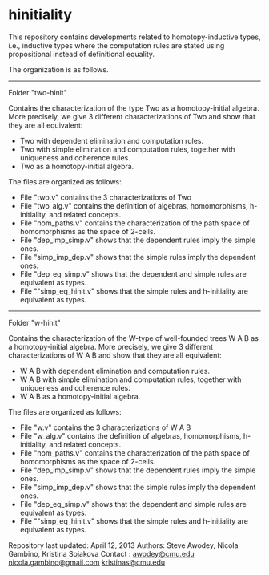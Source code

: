 hinitiality
===========

This repository contains developments related to homotopy-inductive types, i.e.,
inductive types where the computation rules are stated using propositional instead
of definitional equality.

The organization is as follows.

------------------------------------------------------------------------------

Folder "two-hinit"

Contains the characterization of the type Two as a homotopy-initial
algebra. More precisely, we give 3 different characterizations of Two and show that
they are all equivalent:

   - Two with dependent elimination and computation rules.
   - Two with simple elimination and computation rules,
     together with uniqueness and coherence rules.
   - Two as a homotopy-initial algebra.

The files are organized as follows:

   - File "two.v" contains the 3 characterizations of Two
   - File "two_alg.v" contains the definition of algebras, homomorphisms,
     h-initiality, and related concepts.
   - File "hom_paths.v" contains the characterization of the path space
     of homomorphisms as the space of 2-cells.
   - File "dep_imp_simp.v" shows that the dependent rules imply the simple ones.
   - File "simp_imp_dep.v" shows that the simple rules imply the dependent ones.
   - File "dep_eq_simp.v" shows that the dependent and simple rules are equivalent
     as types.
   - File ""simp_eq_hinit.v" shows that the simple rules and h-initiality are
     equivalent as types.

------------------------------------------------------------------------------

Folder "w-hinit"

Contains the characterization of the W-type of well-founded trees W A B as a
homotopy-initial algebra. More precisely, we give 3 different characterizations
of W A B and show that they are all equivalent:

   - W A B with dependent elimination and computation rules.
   - W A B with simple elimination and computation rules,
     together with uniqueness and coherence rules.
   - W A B as a homotopy-initial algebra.

The files are organized as follows:

   - File "w.v" contains the 3 characterizations of W A B
   - File "w_alg.v" contains the definition of algebras, homomorphisms,
     h-initiality, and related concepts.
   - File "hom_paths.v" contains the characterization of the path space
     of homomorphisms as the space of 2-cells.
   - File "dep_imp_simp.v" shows that the dependent rules imply the simple ones.
   - File "simp_imp_dep.v" shows that the simple rules imply the dependent ones.
   - File "dep_eq_simp.v" shows that the dependent and simple rules are equivalent
     as types.
   - File ""simp_eq_hinit.v" shows that the simple rules and h-initiality are
     equivalent as types.


Repository last updated: April 12, 2013
Authors: Steve Awodey, Nicola Gambino, Kristina Sojakova
Contact : awodey@cmu.edu
          nicola.gambino@gmail.com
          kristinas@cmu.edu


